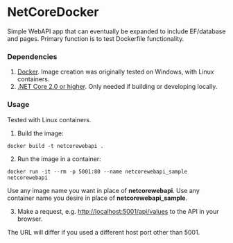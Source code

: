 # NetCoreDocker

Simple WebAPI app that can eventually be expanded to include EF/database and pages.  Primary function is to test Dockerfile functionality.

### Dependencies

1. [Docker](https://www.docker.com/get-docker).  Image creation was originally tested on Windows, with Linux containers.
2. [.NET Core 2.0 or higher](https://www.microsoft.com/net/download).  Only needed if building or developing locally.

### Usage

Tested with Linux containers.

1. Build the image:   

```console
docker build -t netcorewebapi .
```

2. Run the image in a container: 

```console
docker run -it --rm -p 5001:80 --name netcorewebapi_sample netcorewebapi
```
Use any image name you want in place of **netcorewebapi**.
Use any container name you desire in place of **netcorewebapi_sample**.


3. Make a request, e.g. <http://localhost:5001/api/values> to the API in your browser.

The URL will differ if you used a different host port other than 5001.

